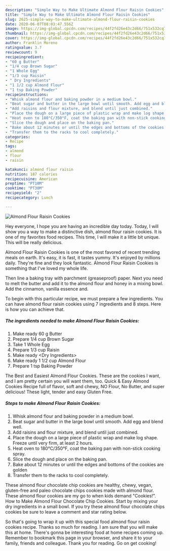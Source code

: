 ```yaml
---
description: "Simple Way to Make Ultimate Almond Flour Raisin Cookies"
title: "Simple Way to Make Ultimate Almond Flour Raisin Cookies"
slug: 2625-simple-way-to-make-ultimate-almond-flour-raisin-cookies
date: 2020-06-07T08:03:47.556Z
image: https://img-global.cpcdn.com/recipes/44f2fd26e43c2d66/751x532cq70/almond-flour-raisin-cookies-recipe-main-photo.jpg
thumbnail: https://img-global.cpcdn.com/recipes/44f2fd26e43c2d66/751x532cq70/almond-flour-raisin-cookies-recipe-main-photo.jpg
cover: https://img-global.cpcdn.com/recipes/44f2fd26e43c2d66/751x532cq70/almond-flour-raisin-cookies-recipe-main-photo.jpg
author: Franklin Moreno
ratingvalue: 3.7
reviewcount: 9
recipeingredient:
- "60 g Butter"
- "1/4 cup Brown Sugar"
- "1 Whole Egg"
- "1/3 cup Raisin"
- " Dry Ingredients"
- "1 1/2 cup Almond Flour"
- "1 tsp Baking Powder"
recipeinstructions:
- "Whisk almond flour and baking powder in a medium bowl."
- "Beat sugar and butter in the large bowl until smooth. Add egg and blend well."
- "Add raisins and flour mixture, and blend until just combined."
- "Place the dough on a large piece of plastic wrap and make log shape. Freeze until very firm, at least 2 hours."
- "Heat oven to 180°C/350°F, coat the baking pan with non-stick cooking spray."
- "Slice the dough and place on the baking pan."
- "Bake about 12 minutes or until the edges and bottoms of the cookies are golden"
- "Transfer them to the racks to cool completely."
categories:
- Recipe
tags:
- almond
- flour
- raisin

katakunci: almond flour raisin 
nutrition: 187 calories
recipecuisine: American
preptime: "PT10M"
cooktime: "PT30M"
recipeyield: "2"
recipecategory: Lunch

---
```



![Almond Flour Raisin Cookies](https://img-global.cpcdn.com/recipes/44f2fd26e43c2d66/751x532cq70/almond-flour-raisin-cookies-recipe-main-photo.jpg)

Hey everyone, I hope you are having an incredible day today. Today, I will show you a way to make a distinctive dish, almond flour raisin cookies. It is one of my favorites food recipes. This time, I will make it a little bit unique. This will be really delicious.

Almond Flour Raisin Cookies is one of the most favored of recent trending meals on earth. It's easy, it is fast, it tastes yummy. It's enjoyed by millions daily. They're fine and they look fantastic. Almond Flour Raisin Cookies is something that I've loved my whole life.

Then line a baking tray with parchment (greaseproof) paper. Next you need to melt the butter and add it to the almond flour and honey in a mixing bowl. Add the cinnamon, vanilla essence and.


To begin with this particular recipe, we must prepare a few ingredients. You can have almond flour raisin cookies using 7 ingredients and 8 steps. Here is how you can achieve that.

<!--inarticleads1-->

##### The ingredients needed to make Almond Flour Raisin Cookies:

1. Make ready 60 g Butter
1. Prepare 1/4 cup Brown Sugar
1. Take 1 Whole Egg
1. Prepare 1/3 cup Raisin
1. Make ready  &lt;Dry Ingredients&gt;
1. Make ready 1 1/2 cup Almond Flour
1. Prepare 1 tsp Baking Powder


The Best and Easiest Almond Flour Cookies. These are the cookies I want, and I am pretty certain you will want them, too. Quick &amp; Easy Almond Cookies Recipe full of flavor, soft and chewy, NO Flour, No Butter, and super delicious! These light, tender and easy Gluten Free. 

<!--inarticleads2-->

##### Steps to make Almond Flour Raisin Cookies:

1. Whisk almond flour and baking powder in a medium bowl.
1. Beat sugar and butter in the large bowl until smooth. Add egg and blend well.
1. Add raisins and flour mixture, and blend until just combined.
1. Place the dough on a large piece of plastic wrap and make log shape. Freeze until very firm, at least 2 hours.
1. Heat oven to 180°C/350°F, coat the baking pan with non-stick cooking spray.
1. Slice the dough and place on the baking pan.
1. Bake about 12 minutes or until the edges and bottoms of the cookies are golden
1. Transfer them to the racks to cool completely.


These almond flour chocolate chip cookies are healthy, chewy, vegan, gluten-free and paleo chocolate chips cookies made with almond flour. These almond flour cookies are my go to when kids demand &#34;Cookies!&#34;. How to Make Almond Flour Chocolate Chip Cookies. Start by mixing your dry ingredients in a small bowl. If you try these almond flour chocolate chips cookies be sure to leave a comment and star rating below. 

So that's going to wrap it up with this special food almond flour raisin cookies recipe. Thanks so much for reading. I am sure that you will make this at home. There's gonna be interesting food at home recipes coming up. Remember to bookmark this page in your browser, and share it to your family, friends and colleague. Thank you for reading. Go on get cooking!
